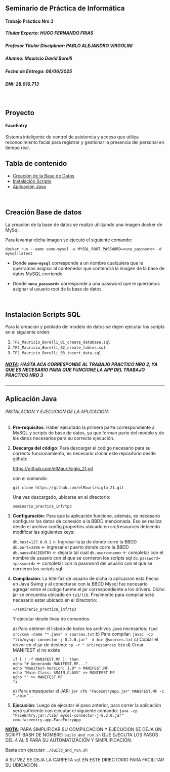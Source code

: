 ## Seminario de Práctica de Informática
#### Trabajo Práctico Nro 3
##### Titular Experto: HUGO FERNANDO FRIAS
##### Profesor Titular Disciplinar: PABLO ALEJANDRO VIRGOLINI
##### Alumno: Mauricio David Borelli
##### Fecha de Entrega: 08/06/2025
##### DNI: 28.916.713
<br>

## Proyecto

#### FaceEntry
Sistema inteligente de control de asistencia y acceso que utiliza reconocimiento facial para registrar y gestionar la presencia del personal en tiempo real.
<br>


## Tabla de contenido

* [Creación de la Base de Datos](#creación-base-de-datos)
* [Instalación Scripts](#instalación-scripts-sql)
* [Aplicación Java](#aplicación-java)
<br>


## Creación Base de datos

La creación de la base de datos se realizó utilizando una imagen docker de MySql.

Para levantar dicha imagen se ejecutó el siguiente comando:
```
docker run --name some-mysql -e MYSQL_ROOT_PASSWORD=<una_password> -d mysql:latest
```

- Donde **`some-mysql`** corresponde a un nombre cualquiera que le querramos asignar al contenedor que contendrá la imagen de la base de datos MySQL corriendo

- Donde **`<una_password>`** corresponde a una password que le querramos asignar al usuario root de la base de datos
<br>

## Instalación Scripts SQL

Para la creación y poblado del modelo de datos se dejen ejecutar los scripts en el siguiente orden:

1. `TP2_Mauricio_Borelli_01_create_database.sql`
2. `TP2_Mauricio_Borelli_02_create_tables.sql`
3. `TP2_Mauricio_Borelli_03_insert_data.sql`



##### <u>NOTA</u>: HASTA ACA CORRESPONDE AL TRABAJO PRACTICO NRO 2, YA QUE ES NECESARIO PARA QUE FUNCIONE LA APP DEL TRABAJO PRACTICO NRO 3

*********************************************************************************************************************
## Aplicación Java



###### INSTALACION Y EJECUCION DE LA APLICACION:

1. **Pre-requisitos**:
Haber ejecutado la primera parte correspondiente a MySQL y scripts de base de datos, ya que forman parte del modelo y de los datos necesarios para su correcta ejecución.

2. **Descarga del código**:
Para descargar el codigo necesario para su correcto funcionamiento, es necesario clonar este repositorio desde github:

    https://github.com/elMauri/siglo_21.git

    con el comando:

    `git clone https://github.com/elMauri/siglo_21.git`

    Una vez descargado, ubicarse en el directorio:

    `seminario_practica_inf/tp3`

3. **Configuración**:
Para que la aplicación funcione, además, es necesario configurar los datos de conexión a la BBDD mencionada. Eso se realiza desde el archivo config.properties ubicado en src/resources debiendo modificar las siguientes keys:

    `db.host=127.0.0.1` <- Ingresar la ip de donde corre la BBDD
    `db.port=3306` <- ingresar el puerto donde corre la BBDD
    `db.name=FACEENTRY` <- dejarlo tal cual
    `db.user=<name>` <- completar con el nombre de usuario con el que se corrieron los scripts sql
    `db.password=<password>` <- completar con la password del usuario con el que se corrieron los scripts sql

4. **Compilación**:
La Interfaz de usuario de dicha la aplicación esta hecha en Java Swing y al conectarse con la BBDD Mysql fue necesario agregar entre el codigo fuente el jar correspondiente a los drivers. Dicho jar se encuentra ubicado en `tp3/lib`.
Finalmente para compilar será necesario estar ubicado en el directorio:

    `~/seminario_practica_inf/tp3`

    Y ejecutar desde linea de comandos:

    a)	Para obtener el listado de todos los archivos .java necesarios:
`find src/com -name "*.java" > sources.txt`
b)	Para compilar:
`javac -cp "lib/mysql-connector-j-8.2.0.jar" -d bin @sources.txt`
c)	Copiar el driver en el jar de destino:
`cp -r " src/resources bin`
d)	Crear MANIFEST si no existe
    ```
    if [ ! -f MANIFEST.MF ]; then
    echo "# Generando MANIFEST.MF..."
    echo "Manifest-Version: 1.0" > MANIFEST.MF
    echo "Main-Class: $MAIN_CLASS" >> MANIFEST.MF
    echo "" >> MANIFEST.MF
    fi 
    ```   
    e)	Para empaquetar el JAR:
    `jar cfm "FaceEntryApp.jar" MANIFEST.MF -C “./bin” .`

5. **Ejecución**:
Luego de ejecutar el paso anterior, para correr la aplicación será suficiente con ejecutar el siguiente comando:
`java -cp "FaceEntry.jar:/lib/ mysql-connector-j-8.2.0.jar" com.faceentry.app.FaceEntryApp`

<u>**NOTA**</u>: PARA SIMPLIFICAR SU COMPILCACION Y EJECUCION SE DEJA UN SCRIPT BASH DE NOMBRE: `build_and_run.sh`  QUE EJECUTA LOS PASOS DEL 4 AL 5 PARA SU AUTOMATIZACIÓN Y SIMPLIFICACIÓN.

Basta con ejecutar:
`./build_and_run.sh`

A SU VEZ SE DEJA LA CARPETA `sql` EN ESTE DIRECTORIO PARA FACILITAR SU UBICACION.